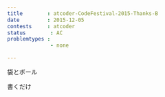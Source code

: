 ```yaml
---
title        : atcoder-CodeFestival-2015-Thanks-B
date         : 2015-12-05
contests     : atcoder
status        : AC
problemtypes :
              - none

---
```


袋とボール

<!--more-->

書くだけ

